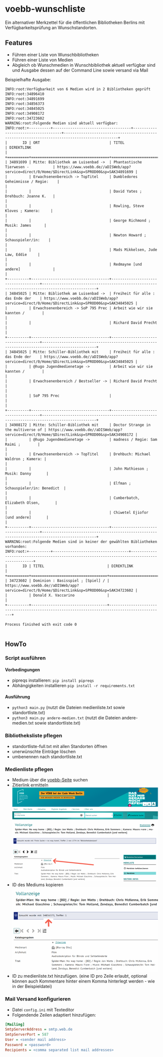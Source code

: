 # voebb-wunschliste
Ein alternativer Merkzettel für die öffentlichen Bibliotheken Berlins mit Verfügbarkeitsprüfung an Wunschstandorten.

## Features

* Führen einer Liste von Wunschbibliotheken
* Führen einer Liste von Medien
* Abgleich ob Wunschmedien in Wunschbibliothek aktuell verfügbar sind und Ausgabe dessen auf der Command Line sowie versand via Mail


Beispielhafte Ausgabe:
```commandline
INFO:root:Verfügbarkeit von 6 Medien wird in 2 Bibliotheken geprüft
INFO:root:34896410
INFO:root:34891699
INFO:root:34856373
INFO:root:34845025
INFO:root:34908172
INFO:root:34723602
WARNING:root:Folgende Medien sind aktuell verfügbar:
INFO:root:+----------+------------------------------------+-------------------------------------+-----------------------------------------------------------------------------------------------+
|       ID | ORT                                | TITEL                               | DIREKTLINK                                                                                    |
+==========+====================================+=====================================+===============================================================================================+
| 34891699 | Mitte: Bibliothek am Luisenbad ->  | Phantastische Tierwesen -           | https://www.voebb.de//aDISWeb/app?service=direct/0/Home/$DirectLink&sp=SPROD00&sp=SAK34891699 |
|          | Erwachsenenbereich -> TopTitel     | Dumbledores Geheimnisse / Regie:    |                                                                                               |
|          |                                    | David Yates ; Drehbuch: Joanne K.   |                                                                                               |
|          |                                    | Rowling, Steve Kloves ; Kamera:     |                                                                                               |
|          |                                    | George Richmond ; Musik: James      |                                                                                               |
|          |                                    | Newton Howard ; Schauspieler/in:    |                                                                                               |
|          |                                    | Mads Mikkelsen, Jude Law, Eddie     |                                                                                               |
|          |                                    | Redmayne [und andere]               |                                                                                               |
+----------+------------------------------------+-------------------------------------+-----------------------------------------------------------------------------------------------+
| 34845025 | Mitte: Bibliothek am Luisenbad ->  | Freiheit für alle : das Ende der    | https://www.voebb.de//aDISWeb/app?service=direct/0/Home/$DirectLink&sp=SPROD00&sp=SAK34845025 |
|          | Erwachsenenbereich -> SoP 795 Prec | Arbeit wie wir sie kannten /        |                                                                                               |
|          |                                    | Richard David Precht                |                                                                                               |
+----------+------------------------------------+-------------------------------------+-----------------------------------------------------------------------------------------------+
| 34845025 | Mitte: Schiller-Bibliothek mit     | Freiheit für alle : das Ende der    | https://www.voebb.de//aDISWeb/app?service=direct/0/Home/$DirectLink&sp=SPROD00&sp=SAK34845025 |
|          | @hugo Jugendmedienetage ->         | Arbeit wie wir sie kannten /        |                                                                                               |
|          | Erwachsenenbereich / Bestseller -> | Richard David Precht                |                                                                                               |
|          | SoP 795 Prec                       |                                     |                                                                                               |
+----------+------------------------------------+-------------------------------------+-----------------------------------------------------------------------------------------------+
| 34908172 | Mitte: Schiller-Bibliothek mit     | Doctor Strange in the multiverse of | https://www.voebb.de//aDISWeb/app?service=direct/0/Home/$DirectLink&sp=SPROD00&sp=SAK34908172 |
|          | @hugo Jugendmedienetage ->         | madness / Regie: Sam Raimi ;        |                                                                                               |
|          | Erwachsenenbereich -> TopTitel     | Drehbuch: Michael Waldron ; Kamera: |                                                                                               |
|          |                                    | John Mathieson ; Musik: Danny       |                                                                                               |
|          |                                    | Elfman ; Schauspieler/in: Benedict  |                                                                                               |
|          |                                    | Cumberbatch, Elizabeth Olsen,       |                                                                                               |
|          |                                    | Chiwetel Ejiofor [und andere]       |                                                                                               |
+----------+------------------------------------+-------------------------------------+-----------------------------------------------------------------------------------------------+
WARNING:root:Folgende Medien sind in keiner der gewählten Bibliotheken vorhanden:
INFO:root:+----------+-----------------------------------+-----------------------------------------------------------------------------------------------+
|       ID | TITEL                             | DIREKTLINK                                                                                    |
+==========+===================================+===============================================================================================+
| 34723602 | Dominion : Basisspiel ; [Spiel] / | https://www.voebb.de//aDISWeb/app?service=direct/0/Home/$DirectLink&sp=SPROD00&sp=SAK34723602 |
|          | Donald X. Vaccarino               |                                                                                               |
+----------+-----------------------------------+-----------------------------------------------------------------------------------------------+

Process finished with exit code 0


```

## HowTo

### Script ausführen

#### Vorbedingungen

* pipreqs installieren: `pip install pipreqs`
* Abhängigkeiten installieren `pip install -r requirements.txt`

#### Ausführung

* `python3 main.py` (nutzt die Dateien medienliste.txt sowie standortliste.txt)
* `python3 main.py andere-medien.txt` (nutzt die Dateien andere-medien.txt sowie standortliste.txt)

### Bibliotheksliste pflegen

* standortliste-full.txt mit allen Standorten öffnen
* unerwünschte Einträge löschen
* umbenennen nach standortliste.txt

### Medienliste pflegen

* Medium über die [voebb-Seite](https://www.voebb.de/aDISWeb/app?service=direct/0/Home/$DirectLink&sp=SPROD00) suchen
* Zitierlink ermitteln ![](./doc/voebb-search.png)
* ID des Mediums kopieren ![](./doc/sak-id.png)
* ID zu medienliste.txt hinzufügen. (eine ID pro Zeile erlaubt, optional können auch Kommentare hinter einem Komma hinterlegt werden - wie in der Beispieldatei)

### Mail Versand konfigurieren

* Datei `config.ini` mit Texteditor
* Folgendende Zeilen adaptiert hinzufügen:
```ini
[Mailing]
SmtpServerAddress = smtp.web.de
SmtpServerPort = 587
User = <sender mail address>
Password = <password>
Recipients = <comma separated list mail addresses>
```